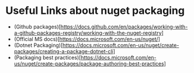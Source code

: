 ﻿# Useful Links about nuget packaging

- (Github packages)[https://docs.github.com/en/packages/working-with-a-github-packages-registry/working-with-the-nuget-registry]
- (Official MS docs)[https://docs.microsoft.com/en-us/nuget/]
- (Dotnet Packaging)[https://docs.microsoft.com/en-us/nuget/create-packages/creating-a-package-dotnet-cli]
- (Packaging best practices)[https://docs.microsoft.com/en-us/nuget/create-packages/package-authoring-best-practices]

